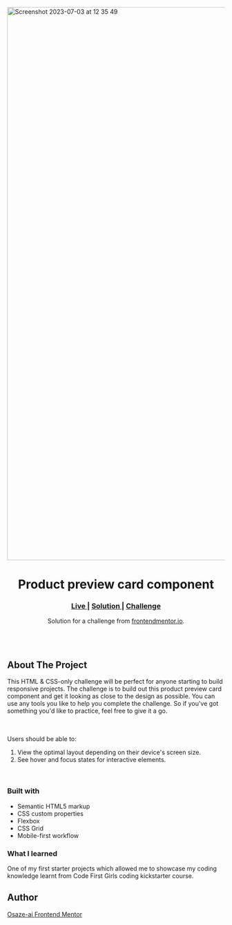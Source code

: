 
<img width="1280" alt="Screenshot 2023-07-03 at 12 35 49" src="https://github.com/Osaze-ai/product-preview-card-component-main/assets/130580788/ed3b2f05-0cbf-4d71-b164-462c397886f3">

<h1 align ="center">Product preview card component
</h1>

<div align="center">
  <h3>
    <a href="https://osaze-ai.github.io/product-preview-card-component-main/" color="white">
      Live
    </a>
    <span> | </span>
    <a href="https://www.frontendmentor.io/solutions/productpreviewcardcomponentmain-bbHibNxM7Z">
      Solution
    </a>
   <span> | </span>
    <a href="https://www.frontendmentor.io/challenges/product-preview-card-component-GO7UmttRfa">
      Challenge
    </a>
  </h3>
</div>
<div align="center">
   Solution for a challenge from  <a href="frontend product prieview link" target="_blank">frontendmentor.io</a>.
</div>
<br>
<br>
<br>


## About The Project

<p>This HTML & CSS-only challenge will be perfect for anyone starting to build responsive projects.
The challenge is to build out this product preview card component and get it looking as close to the design as possible.
You can use any tools you like to help you complete the challenge. So if you've got something you'd like to practice, feel free to give it a go.

<br><br>Users should be able to: <br>
1. View the optimal layout depending on their device's screen size.
2. See hover and focus states for interactive elements.
<br>

### Built with

- Semantic HTML5 markup
- CSS custom properties
- Flexbox
- CSS Grid
- Mobile-first workflow


### What I learned

One of my first starter projects which allowed me to showcase my coding knowledge learnt from Code First Girls coding kickstarter course. 


## Author

<a href="https://www.frontendmentor.io/profile/osaze-ai">
      Osaze-ai Frontend Mentor
    </a>



